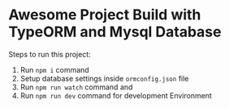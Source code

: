 # Awesome Project Build with TypeORM and Mysql Database 

Steps to run this project:

1. Run `npm i` command
2. Setup database settings inside `ormconfig.json` file
3. Run `npm run watch` command and 
4. Run `npm run dev` command for development Environment 
<!-- "type": "mysql",
"host": "",
"port": 3306,
"username": "admin",
"password": "1234567890",
"database": "practical", -->

